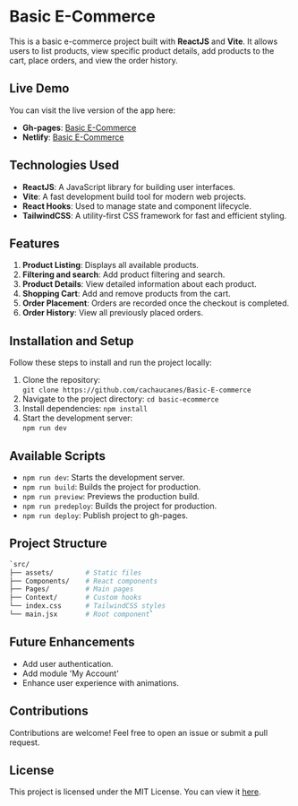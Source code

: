# Basic E-Commerce

This is a basic e-commerce project built with **ReactJS** and **Vite**. It allows users to list products, view specific product details, add products to the cart, place orders, and view the order history.

## Live Demo
You can visit the live version of the app here:
-   **Gh-pages**: [Basic E-Commerce](https://cachaucanes.github.io/Basic-E-commerce/)
-   **Netlify**: [Basic E-Commerce](https://resplendent-dragon-8821e4.netlify.app/)

## Technologies Used

-   **ReactJS**: A JavaScript library for building user interfaces.
-   **Vite**: A fast development build tool for modern web projects.
-   **React Hooks**: Used to manage state and component lifecycle.
-   **TailwindCSS**: A utility-first CSS framework for fast and efficient styling.

## Features

1.  **Product Listing**: Displays all available products.
2.  **Filtering and search**: Add product filtering and search.
3.  **Product Details**: View detailed information about each product.
4.  **Shopping Cart**: Add and remove products from the cart.
5.  **Order Placement**: Orders are recorded once the checkout is completed.
6.  **Order History**: View all previously placed orders.

## Installation and Setup

Follow these steps to install and run the project locally:

1.  Clone the repository:    
    `git clone https://github.com/cachaucanes/Basic-E-commerce`     
2.  Navigate to the project directory:
    `cd basic-ecommerce`     
3.  Install dependencies:
    `npm install`     
4.  Start the development server:   
    `npm run dev` 
    

## Available Scripts

-   `npm run dev`: Starts the development server.
-   `npm run build`: Builds the project for production.
-   `npm run preview`: Previews the production build.
-   `npm run predeploy`: Builds the project for production.
-   `npm run deploy`: Publish project to gh-pages.

## Project Structure
``` bash
`src/
├── assets/    	   # Static files 
├── Components/    # React components
├── Pages/         # Main pages
├── Context/       # Custom hooks
└── index.css      # TailwindCSS styles
└── main.jsx       # Root component` 
```

## Future Enhancements

-   Add user authentication.
-   Add module 'My Account'
-   Enhance user experience with animations.

## Contributions

Contributions are welcome! Feel free to open an issue or submit a pull request.

## License

This project is licensed under the MIT License. You can view it [here](https://www.mit.edu/~amini/LICENSE.md).
